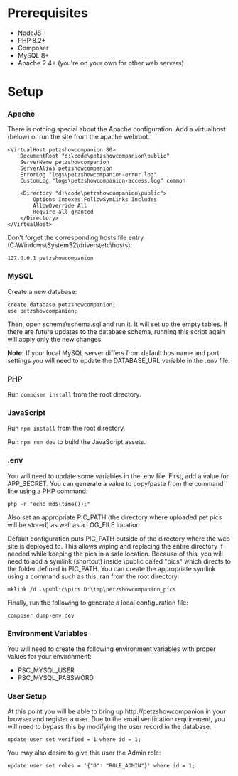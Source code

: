 # Prerequisites
* NodeJS
* PHP 8.2+
* Composer
* MySQL 8+
* Apache 2.4+ (you're on your own for other web servers)


# Setup


### Apache
There is nothing special about the Apache configuration. Add a virtualhost (below) or run the site from the apache webroot.

```
<VirtualHost petzshowcompanion:80>
    DocumentRoot "d:\code\petzshowcompanion\public"
    ServerName petzshowcompanion
    ServerAlias petzshowcompanion
    ErrorLog "logs\petzshowcompanion-error.log"
    CustomLog "logs\petzshowcompanion-access.log" common

    <Directory "d:\code\petzshowcompanion\public">
        Options Indexes FollowSymLinks Includes
        AllowOverride All
        Require all granted
    </Directory>
</VirtualHost>
```

Don't forget the corresponding hosts file entry (C:\Windows\System32\drivers\etc\hosts):
```
127.0.0.1 petzshowcompanion
```


### MySQL
Create a new database:
```
create database petzshowcompanion;
use petzshowcompanion;
```

Then, open schema\schema.sql and run it. It will set up the empty tables. If there are future updates to the database schema, running this script again will apply only the new changes.

**Note:** If your local MySQL server differs from default hostname and port settings you will need to update the DATABASE_URL variable in the .env file.


### PHP
Run `composer install` from the root directory.


### JavaScript
Run `npm install` from the root directory.

Run `npm run dev` to build the JavaScript assets.


### .env
You will need to update some variables in the .env file. First, add a value for APP_SECRET. You can generate a value to copy/paste from the command line using a PHP command:

```
php -r "echo md5(time());"
```

Also set an appropriate PIC_PATH (the directory where uploaded pet pics will be stored) as well as a LOG_FILE location.

Default configuration puts PIC_PATH outside of the directory where the web site is deployed to. This allows wiping and replacing the entire directory if needed while keeping the pics in a safe location. Because of this, you will need to add a symlink (shortcut) inside \public called "pics" which directs to the folder defined in PIC_PATH. You can create the appropriate symlink using a command such as this, ran from the root directory:
```
mklink /d .\public\pics D:\tmp\petzshowcompanion_pics
```

Finally, run the following to generate a local configuration file:
```
composer dump-env dev
```


### Environment Variables
You will need to create the following environment variables with proper values for your environment:
* PSC_MYSQL_USER
* PSC_MYSQL_PASSWORD


### User Setup
At this point you will be able to bring up http://petzshowcompanion in your browser and register a user. Due to the email verification requirement, you will need to bypass this by modifying the user record in the database.
```
update user set verified = 1 where id = 1;
```

You may also desire to give this user the Admin role:
```
update user set roles = '{"0": "ROLE_ADMIN"}' where id = 1;
```
